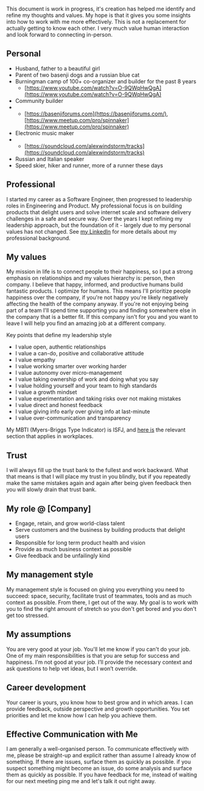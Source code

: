 This document is work in progress, it's creation has helped me identify and refine my thoughts and values. My hope is that it gives you some insights into how to work with me more effectively. This is not a replacement for actually getting to know each other. I very much value human interaction and look forward to connecting in-person.

## Personal

- Husband, father to a beautiful girl
- Parent of two basenji dogs and a russian blue cat
- Burningman camp of 100+ co-organizer and builder for the past 8 years
  - [https://www.youtube.com/watch?v=O-9QWqHwQgA](https://www.youtube.com/watch?v=O-9QWqHwQgA)
- Community builder
-
  - [https://basenjiforums.com](https://basenjiforums.com/), [https://www.meetup.com/pro/spinnaker](https://www.meetup.com/pro/spinnaker)
- Electronic music maker
-
  - [https://soundcloud.com/alexwindstorm/tracks](https://soundcloud.com/alexwindstorm/tracks)
- Russian and Italian speaker
- Speed skier, hiker and runner, more of a runner these days

## Professional

I started my career as a Software Engineer, then progressed to leadership roles in Engineering and Product. My professional focus is on building products that delight users and solve internet scale and software delivery challenges in a safe and secure way. Over the years I kept refining my leadership approach, but the foundation of it - largely due to my personal values has not changed. See [my LinkedIn](https://www.linkedin.com/in/alexbello/) for more details about my professional background.

## My values 

My mission in life is to connect people to their happiness, so I put a strong emphasis on relationships and my values hierarchy is: person, then company. I believe that happy, informed, and productive humans build fantastic products. I optimize for humans. This means I'll prioritize people happiness over the company, if you're not happy you're likely negatively affecting the health of the company anyway. If you're not enjoying being part of a team I'll spend time supporting you and finding somewhere else in the company that is a better fit. If this company isn't for you and you want to leave I will help you find an amazing job at a different company.

Key points that define my leadership style

- I value open, authentic relationships
- I value a can-do, positive and collaborative attitude
- I value empathy
- I value working smarter over working harder
- I value autonomy over micro-management
- I value taking ownership of work and doing what you say
- I value holding yourself and your team to high standards
- I value a growth mindset
- I value experimentation and taking risks over not making mistakes
- I value direct and honest feedback
- I value giving info early over giving info at last-minute
- I value over-communication and transparency

My MBTI (Myers-Briggs Type Indicator) is ISFJ, and [here is](https://www.16personalities.com/isfjs-at-work) the relevant section that applies in workplaces.

## Trust

I will always fill up the trust bank to the fullest and work backward. What that means is that I will place my trust in you blindly, but if you repeatedly make the same mistakes again and again after being given feedback then you will slowly drain that trust bank.

## My role @ [Company]

- Engage, retain, and grow world-class talent
- Serve customers and the business by building products that delight users
- Responsible for long term product health and vision
- Provide as much business context as possible
- Give feedback and be unfailingly kind

## My management style

My management style is focused on giving you everything you need to succeed: space, security, facilitate trust of teammates, tools and as much context as possible. From there, I get out of the way. My goal is to work with you to find the right amount of stretch so you don't get bored and you don't get too stressed. 

## My assumptions

You are very good at your job. You'll let me know if you can't do your job. One of my main responsibilities is that you are setup for success and happiness. I’m not good at your job. I’ll provide the necessary context and ask questions to help vet ideas, but I won’t override.

## Career development

Your career is yours, you know how to best grow and in which areas. I can provide feedback, outside perspective and growth opportunities. You set priorities and let me know how I can help you achieve them. 

## Effective Communication with Me

I am generally a well-organised person. To communicate effectively with me, please be straight-up and explicit rather than assume I already know of something. If there are issues, surface them as quickly as possible. if you suspect something might become an issue, do some analysis and surface them as quickly as possible. If you have feedback for me, instead of waiting for our next meeting ping me and let's talk it out right away.
